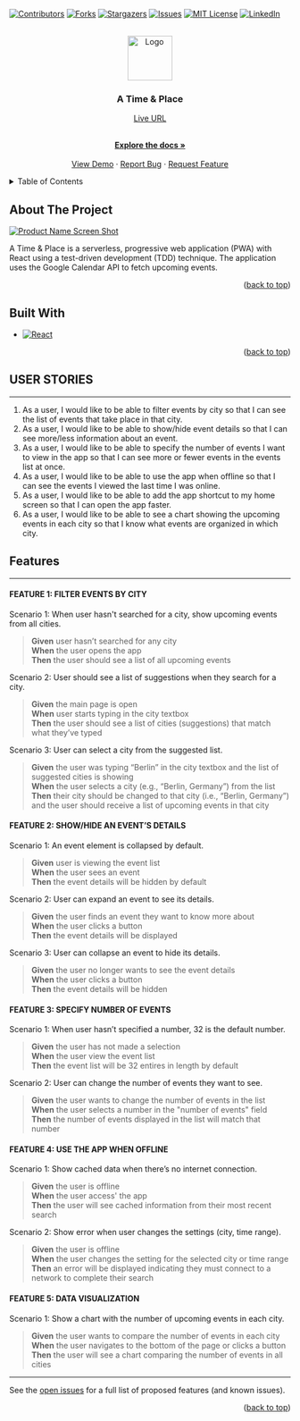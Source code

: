 <!-- Improved compatibility of back to top link: See: https://github.com/othneildrew/Best-README-Template/pull/73 -->

<a name="readme-top"></a>

<!--
*** Thanks for checking out the Best-README-Template. If you have a suggestion
*** that would make this better, please fork the repo and create a pull request
*** or simply open an issue with the tag "enhancement".
*** Don't forget to give the project a star!
*** Thanks again! Now go create something AMAZING! :D
-->

<!-- PROJECT SHIELDS -->
<!--
*** I'm using markdown "reference style" links for readability.
*** Reference links are enclosed in brackets [ ] instead of parentheses ( ).
*** See the bottom of this document for the declaration of the reference variables
*** for contributors-url, forks-url, etc. This is an optional, concise syntax you may use.
*** https://www.markdownguide.org/basic-syntax/#reference-style-links
-->

[![Contributors][contributors-shield]][contributors-url]
[![Forks][forks-shield]][forks-url]
[![Stargazers][stars-shield]][stars-url]
[![Issues][issues-shield]][issues-url]
[![MIT License][license-shield]][license-url]
[![LinkedIn][linkedin-shield]][linkedin-url]

<!-- PROJECT LOGO -->
<br />
<div align="center">
  <a href="https://github.com/Carbon-42/time-place">
    <img src="images/logo.png" alt="Logo" width="80" height="80">
  </a>

<h3 align="center">A Time & Place</h3>
<a href="https://carbon-42.github.io/time-place" target="_blank">Live URL</a>

  <p align="center">
    <!-- project_description -->
    <br />
    <a href="https://github.com/Carbon-42/time-place"><strong>Explore the docs »</strong></a>
    <br />
    <br />
    <a href="https://github.com/Carbon-42/time-place">View Demo</a>
    ·
    <a href="https://github.com/Carbon-42/time-place/issues">Report Bug</a>
    ·
    <a href="https://github.com/Carbon-42/time-place/issues">Request Feature</a>
  </p>
</div>

<!-- TABLE OF CONTENTS -->
<details>
  <summary>Table of Contents</summary>
  <ol>
    <li>
      <a href="#about-the-project">About The Project</a>
    </li>
    <li><a href="#built-with">Built With</a></li>
    <li><a href="#user-stories">User Stories</a></li>
    <li><a href="#features">Features</a></li>
    <!-- <li> -->
      <!-- <a href="#getting-started">Getting Started</a> -->
      <!-- <ul> -->
        <!-- <li><a href="#prerequisites">Prerequisites</a></li> -->
        <!-- <li><a href="#installation">Installation</a></li> -->
      <!-- </ul> -->
    <!-- </li> -->
    <!-- <li><a href="#usaxge">Usage</a></li> -->
    <!-- <li><a href="#contributing">Contributing</a></li> -->
    <!-- <li><a href="#license">License</a></li> -->
    <!-- <li><a href="#contact">Contact</a></li> -->
    <!-- <li><a href="#acknowledgments">Acknowledgments</a></li> -->
  </ol>
</details>

<!-- ABOUT THE PROJECT -->

## About The Project

[![Product Name Screen Shot][product-screenshot]](https://example.com)

A Time & Place is a serverless, progressive web application (PWA) with React using a
test-driven development (TDD) technique. The application uses the Google
Calendar API to fetch upcoming events.

<!-- Here's a blank template to get started: To avoid retyping too much info. Do a search and replace with your text editor for the following: `Carbon-42`, `time-place`, ``, `brad-richardson-6`, `email_client`, `email`, `A Time & Place`, `project_description` -->

<p align="right">(<a href="#readme-top">back to top</a>)</p>

## Built With

- [![React][React.js]][React-url]
  <!-- - [![Bootstrap][Bootstrap.com]][Bootstrap-url] -->
  <!-- - [![JQuery][JQuery.com]][JQuery-url] -->

<p align="right">(<a href="#readme-top">back to top</a>)</p>

<!-- GETTING STARTED -->

<!-- ## Getting Started

This is an example of how you may give instructions on setting up your project locally.
To get a local copy up and running follow these simple example steps.

### Prerequisites

This is an example of how to list things you need to use the software and how to install them.

- npm
  ```sh
  npm install npm@latest -g
  ```

### Installation

1. Get a free API Key at [https://example.com](https://example.com)
2. Clone the repo
   ```sh
   git clone https://github.com/Carbon-42/time-place.git
   ```
3. Install NPM packages
   ```sh
   npm install
   ```
4. Enter your API in `config.js`
   ```js
   const API_KEY = "ENTER YOUR API";
   ```

<p align="right">(<a href="#readme-top">back to top</a>)</p> -->

<!-- USAGE EXAMPLES -->

<!-- ## Usage

Use this space to show useful examples of how a project can be used. Additional screenshots, code examples and demos work well in this space. You may also link to more resources.

_For more examples, please refer to the [Documentation](https://example.com)_

<p align="right">(<a href="#readme-top">back to top</a>)</p> -->

<!-- ## User Stories -->

## USER STORIES

---

1. As a user, I would like to be able to filter events by city so that I can see the list of events that
   take place in that city.
2. As a user, I would like to be able to show/hide event details so that I can see more/less
   information about an event.
3. As a user, I would like to be able to specify the number of events I want to view in the app so
   that I can see more or fewer events in the events list at once.
4. As a user, I would like to be able to use the app when offline so that I can see the events I
   viewed the last time I was online.
5. As a user, I would like to be able to add the app shortcut to my home screen so that I can
   open the app faster.
6. As a user, I would like to be able to see a chart showing the upcoming events in each city so
   that I know what events are organized in which city.

<!-- ## Features -->

## Features

---

#### FEATURE 1: FILTER EVENTS BY CITY

Scenario 1: When user hasn't searched for a city, show upcoming events from all cities.

> **Given** user hasn’t searched for any city  
> **When** the user opens the app  
> **Then** the user should see a list of all upcoming events

Scenario 2: User should see a list of suggestions when they search for a city.

> **Given** the main page is open  
> **When** user starts typing in the city textbox  
> **Then** the user should see a list of cities (suggestions) that match what they’ve typed

Scenario 3: User can select a city from the suggested list.

> **Given** the user was typing “Berlin” in the city textbox and the list of suggested cities is showing  
> **When** the user selects a city (e.g., “Berlin, Germany”) from the list  
> **Then** their city should be changed to that city (i.e., “Berlin, Germany”) and the user should receive a list of upcoming events in that city

#### FEATURE 2: SHOW/HIDE AN EVENT’S DETAILS

Scenario 1: An event element is collapsed by default.

> **Given** user is viewing the event list  
> **When** the user sees an event  
> **Then** the event details will be hidden by default

Scenario 2: User can expand an event to see its details.

> **Given** the user finds an event they want to know more about  
> **When** the user clicks a button  
> **Then** the event details will be displayed

Scenario 3: User can collapse an event to hide its details.

> **Given** the user no longer wants to see the event details  
> **When** the user clicks a button  
> **Then** the event details will be hidden

#### FEATURE 3: SPECIFY NUMBER OF EVENTS

Scenario 1: When user hasn’t specified a number, 32 is the default number.

> **Given** the user has not made a selection  
> **When** the user view the event list  
> **Then** the event list will be 32 entires in length by default

Scenario 2: User can change the number of events they want to see.

> **Given** the user wants to change the number of events in the list  
> **When** the user selects a number in the "number of events" field  
> **Then** the number of events displayed in the list will match that number

#### FEATURE 4: USE THE APP WHEN OFFLINE

Scenario 1: Show cached data when there’s no internet connection.

> **Given** the user is offline  
> **When** the user access' the app  
> **Then** the user will see cached information from their most recent search

Scenario 2: Show error when user changes the settings (city, time range).

> **Given** the user is offline  
> **When** the user changes the setting for the selected city or time range  
> **Then** an error will be displayed indicating they must connect to a network to complete their search

#### FEATURE 5: DATA VISUALIZATION

Scenario 1: Show a chart with the number of upcoming events in each city.

> **Given** the user wants to compare the number of events in each city  
> **When** the user navigates to the bottom of the page or clicks a button  
> **Then** the user will see a chart comparing the number of events in all cities

---

See the [open issues](https://github.com/Carbon-42/time-place/issues) for a full list of proposed features (and known issues).

<p align="right">(<a href="#readme-top">back to top</a>)</p>

<!-- CONTRIBUTING -->

<!-- ## Contributing

Contributions are what make the open source community such an amazing place to learn, inspire, and create. Any contributions you make are **greatly appreciated**.

If you have a suggestion that would make this better, please fork the repo and create a pull request. You can also simply open an issue with the tag "enhancement".
Don't forget to give the project a star! Thanks again!

1. Fork the Project
2. Create your Feature Branch (`git checkout -b feature/AmazingFeature`)
3. Commit your Changes (`git commit -m 'Add some AmazingFeature'`)
4. Push to the Branch (`git push origin feature/AmazingFeature`)
5. Open a Pull Request -->

<!-- <p align="right">(<a href="#readme-top">back to top</a>)</p> -->

<!-- LICENSE -->

<!-- ## License

Distributed under the MIT License. See `LICENSE.txt` for more information.

<p align="right">(<a href="#readme-top">back to top</a>)</p> -->

<!-- CONTACT -->

<!-- ## Contact -->

<!-- Your Name - [@](https://twitter.com/) - email@email_client.com

Project Link: [https://github.com/Carbon-42/time-place](https://github.com/Carbon-42/time-place)

<p align="right">(<a href="#readme-top">back to top</a>)</p> -->

<!-- ACKNOWLEDGMENTS -->

<!-- ## Acknowledgments

- []()
- []()
- []() -->

<!-- <p align="right">(<a href="#readme-top">back to top</a>)</p> -->

<!-- MARKDOWN LINKS & IMAGES -->
<!-- https://www.markdownguide.org/basic-syntax/#reference-style-links -->

[contributors-shield]: https://img.shields.io/github/contributors/Carbon-42/time-place.svg?style=for-the-badge
[contributors-url]: https://github.com/Carbon-42/time-place/graphs/contributors
[forks-shield]: https://img.shields.io/github/forks/Carbon-42/time-place.svg?style=for-the-badge
[forks-url]: https://github.com/Carbon-42/time-place/network/members
[stars-shield]: https://img.shields.io/github/stars/Carbon-42/time-place.svg?style=for-the-badge
[stars-url]: https://github.com/Carbon-42/time-place/stargazers
[issues-shield]: https://img.shields.io/github/issues/Carbon-42/time-place.svg?style=for-the-badge
[issues-url]: https://github.com/Carbon-42/time-place/issues
[license-shield]: https://img.shields.io/github/license/Carbon-42/time-place.svg?style=for-the-badge
[license-url]: https://github.com/Carbon-42/time-place/blob/master/LICENSE.txt
[linkedin-shield]: https://img.shields.io/badge/-LinkedIn-black.svg?style=for-the-badge&logo=linkedin&colorB=555
[linkedin-url]: https://linkedin.com/in/brad-richardson-6
[product-screenshot]: images/screenshot.png
[Next.js]: https://img.shields.io/badge/next.js-000000?style=for-the-badge&logo=nextdotjs&logoColor=white
[Next-url]: https://nextjs.org/
[React.js]: https://img.shields.io/badge/React-20232A?style=for-the-badge&logo=react&logoColor=61DAFB
[React-url]: https://reactjs.org/
[Vue.js]: https://img.shields.io/badge/Vue.js-35495E?style=for-the-badge&logo=vuedotjs&logoColor=4FC08D
[Vue-url]: https://vuejs.org/
[Angular.io]: https://img.shields.io/badge/Angular-DD0031?style=for-the-badge&logo=angular&logoColor=white
[Angular-url]: https://angular.io/
[Svelte.dev]: https://img.shields.io/badge/Svelte-4A4A55?style=for-the-badge&logo=svelte&logoColor=FF3E00
[Svelte-url]: https://svelte.dev/
[Laravel.com]: https://img.shields.io/badge/Laravel-FF2D20?style=for-the-badge&logo=laravel&logoColor=white
[Laravel-url]: https://laravel.com
[Bootstrap.com]: https://img.shields.io/badge/Bootstrap-563D7C?style=for-the-badge&logo=bootstrap&logoColor=white
[Bootstrap-url]: https://getbootstrap.com
[JQuery.com]: https://img.shields.io/badge/jQuery-0769AD?style=for-the-badge&logo=jquery&logoColor=white
[JQuery-url]: https://jquery.com
